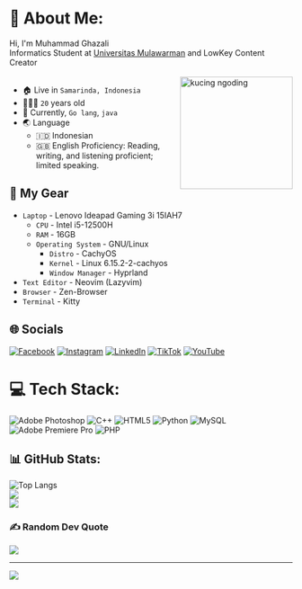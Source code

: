 # 💫 About Me:
Hi, I'm Muhammad Ghazali<br>Informatics Student at <a href = "https://unmul.ac.id">Universitas Mulawarman</a> and LowKey Content Creator<br><br>
<img align ="right" alt ="kucing ngoding" width = '200px' src = "https://c.tenor.com/GOj9ZF_-ZOcAAAAC/tenor.gif" >
- 🏠 Live in ```Samarinda, Indonesia```
- 🧍🏻‍♂️ ```20``` years old
- 🌟 Currently, ```Go lang```, ```java```
- 🌏 Language
  - 🇮🇩 Indonesian
  - 🇬🇧 English Proficiency: Reading, writing, and listening proficient; limited speaking.

## 🧰 My Gear
- ```Laptop``` - Lenovo Ideapad Gaming 3i 15IAH7
  - ```CPU``` - Intel i5-12500H
  - ```RAM``` - 16GB
  - ```Operating System``` - GNU/Linux
    - ```Distro``` - CachyOS
    - ```Kernel``` - Linux 6.15.2-2-cachyos
    - ```Window Manager``` - Hyprland
- ```Text Editor``` - Neovim (Lazyvim)
- ```Browser``` - Zen-Browser
- ```Terminal``` - Kitty

## 🌐 Socials
[![Facebook](https://img.shields.io/badge/Facebook-%231877F2.svg?logo=Facebook&logoColor=white)](https://facebook.com/e.elghaz) [![Instagram](https://img.shields.io/badge/Instagram-%23E4405F.svg?logo=Instagram&logoColor=white)](https://instagram.com/elghaz.ali) [![LinkedIn](https://img.shields.io/badge/LinkedIn-%230077B5.svg?logo=linkedin&logoColor=white)](https://linkedin.com/in/muhammad-ghazali-16a946334) [![TikTok](https://img.shields.io/badge/TikTok-%23000000.svg?logo=TikTok&logoColor=white)](https://tiktok.com/@e.elghaz._) [![YouTube](https://img.shields.io/badge/YouTube-%23FF0000.svg?logo=YouTube&logoColor=white)](https://youtube.com/@UCftfaDcIkMyoX7M7sWtOLGw) 

# 💻 Tech Stack:
![Adobe Photoshop](https://img.shields.io/badge/adobe%20photoshop-%2331A8FF.svg?style=for-the-badge&logo=adobe%20photoshop&logoColor=white) ![C++](https://img.shields.io/badge/c++-%2300599C.svg?style=for-the-badge&logo=c%2B%2B&logoColor=white) ![HTML5](https://img.shields.io/badge/html5-%23E34F26.svg?style=for-the-badge&logo=html5&logoColor=white) ![Python](https://img.shields.io/badge/python-3670A0?style=for-the-badge&logo=python&logoColor=ffdd54) ![MySQL](https://img.shields.io/badge/mysql-4479A1.svg?style=for-the-badge&logo=mysql&logoColor=white) ![Adobe Premiere Pro](https://img.shields.io/badge/Adobe%20Premiere%20Pro-9999FF.svg?style=for-the-badge&logo=Adobe%20Premiere%20Pro&logoColor=white) ![PHP](https://img.shields.io/badge/php-%23777BB4.svg?style=for-the-badge&logo=php&logoColor=white)
## 📊 GitHub Stats:
![Top Langs](https://github-readme-stats.vercel.app/api/top-langs/?username=elghazx&theme=onedark&layout=donut&count_private=false&hide_border=false&include_all_commits=true&hide=CSS,GLSL,Shell,HTML&langs_count=8)<br/>
![](https://github-readme-stats.vercel.app/api?username=elghazx&theme=onedark&hide_border=false&include_all_commits=false&count_private=false)<br/>
![](https://github-readme-streak-stats.herokuapp.com/?user=elghazx&theme=onedark&hide_border=false)

### ✍️ Random Dev Quote
![](https://quotes-github-readme.vercel.app/api?type=vetical&theme=tokyonight)

---
[![](https://visitcount.itsvg.in/api?id=elghazx&icon=0&color=10)](https://visitcount.itsvg.in)

<!-- Proudly created with GPRM ( https://gprm.itsvg.in ) -->
